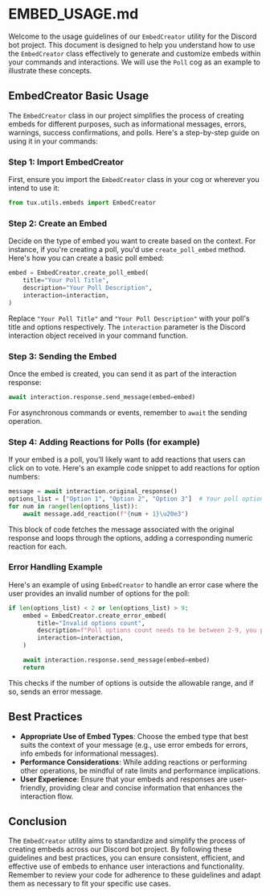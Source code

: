 # EMBED_USAGE.md

Welcome to the usage guidelines of our `EmbedCreator` utility for the Discord bot project. This document is designed to help you understand how to use the `EmbedCreator` class effectively to generate and customize embeds within your commands and interactions. We will use the `Poll` cog as an example to illustrate these concepts.

## EmbedCreator Basic Usage

The `EmbedCreator` class in our project simplifies the process of creating embeds for different purposes, such as informational messages, errors, warnings, success confirmations, and polls. Here's a step-by-step guide on using it in your commands:

### Step 1: Import EmbedCreator

First, ensure you import the `EmbedCreator` class in your cog or wherever you intend to use it:

```python
from tux.utils.embeds import EmbedCreator
```

### Step 2: Create an Embed

Decide on the type of embed you want to create based on the context. For instance, if you're creating a poll, you'd use `create_poll_embed` method. Here's how you can create a basic poll embed:

```python
embed = EmbedCreator.create_poll_embed(
    title="Your Poll Title",
    description="Your Poll Description",
    interaction=interaction,
)
```

Replace `"Your Poll Title"` and `"Your Poll Description"` with your poll's title and options respectively. The `interaction` parameter is the Discord interaction object received in your command function.

### Step 3: Sending the Embed

Once the embed is created, you can send it as part of the interaction response:

```python
await interaction.response.send_message(embed=embed)
```

For asynchronous commands or events, remember to `await` the sending operation.

### Step 4: Adding Reactions for Polls (for example)

If your embed is a poll, you’ll likely want to add reactions that users can click on to vote. Here's an example code snippet to add reactions for option numbers:

```python
message = await interaction.original_response()
options_list = ["Option 1", "Option 2", "Option 3"]  # Your poll options list
for num in range(len(options_list)):
    await message.add_reaction(f"{num + 1}\u20e3")
```

This block of code fetches the message associated with the original response and loops through the options, adding a corresponding numeric reaction for each.

### Error Handling Example

Here's an example of using `EmbedCreator` to handle an error case where the user provides an invalid number of options for the poll:

```python
if len(options_list) < 2 or len(options_list) > 9:
    embed = EmbedCreator.create_error_embed(
        title="Invalid options count",
        description=f"Poll options count needs to be between 2-9, you provided {len(options_list)} options.",
        interaction=interaction,
    )

    await interaction.response.send_message(embed=embed)
    return
```

This checks if the number of options is outside the allowable range, and if so, sends an error message.

## Best Practices

- **Appropriate Use of Embed Types**: Choose the embed type that best suits the context of your message (e.g., use error embeds for errors, info embeds for informational messages).
- **Performance Considerations**: While adding reactions or performing other operations, be mindful of rate limits and performance implications.
- **User Experience**: Ensure that your embeds and responses are user-friendly, providing clear and concise information that enhances the interaction flow.

## Conclusion

The `EmbedCreator` utility aims to standardize and simplify the process of creating embeds across our Discord bot project. By following these guidelines and best practices, you can ensure consistent, efficient, and effective use of embeds to enhance user interactions and functionality. Remember to review your code for adherence to these guidelines and adapt them as necessary to fit your specific use cases.